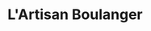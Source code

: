 ---
title: "L'Artisan Boulanger"
url: /labastide-darmagnac/lartisan-boulanger/
shop: boulangerie
---